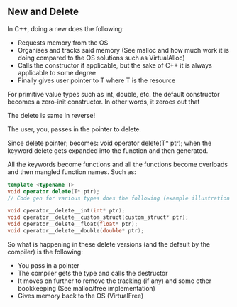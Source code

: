
## New and Delete

In C++, doing a new does the following:

- Requests memory from the OS
- Organises and tracks said memory (See malloc and how much work it is doing compared to the OS solutions such as VirtualAlloc)
- Calls the constructor if applicable, but the sake of C++ it is always applicable to some degree
- Finally gives user pointer to T where T is the resource

For primitive value types such as int, double, etc. the default constructor becomes a zero-init constructor. In other words, it zeroes out that

The delete is same in reverse! 

The user, you, passes in the pointer to delete. 

Since delete pointer; becomes: void operator delete(T* ptr); when the keyword delete gets expanded into the function and then generated.

All the keywords become functions and all the functions become overloads and then mangled function names. Such as:

```CPP
template <typename T>
void operator delete(T* ptr);
// Code gen for various types does the following (example illustration only, different between compilers, etc):

void operator__delete__int(int* ptr);
void operator__delete__custom_struct(custom_struct* ptr);
void operator__delete__float(float* ptr);
void operator__delete__double(double* ptr);
```

So what is happening in these delete versions (and the default by the compiler) is the following:

- You pass in a pointer
- The compiler gets the type and calls the destructor
- It moves on further to remove the tracking (if any) and some other bookkeeping (See malloc/free implementation)
- Gives memory back to the OS (VirtualFree)
